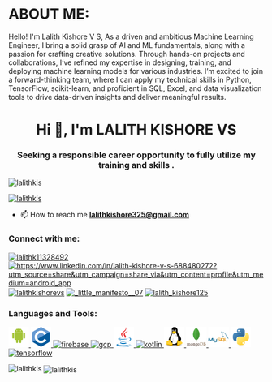 # ABOUT ME:
 Hello! I'm Lalith Kishore V S, As a driven and ambitious Machine Learning Engineer, I bring a solid grasp of AI and ML fundamentals, along with a
 passion for crafting creative solutions. Through hands-on projects and collaborations, I’ve refined my expertise in
 designing, training, and deploying machine learning models for various industries. I’m excited to join a forward-thinking
 team, where I can apply my technical skills in Python, TensorFlow, scikit-learn, and proficient in SQL, Excel, and data
 visualization tools to drive data-driven insights and deliver meaningful results.
<h1 align="center">Hi 👋, I'm LALITH KISHORE VS</h1>
<h3 align="center">Seeking a responsible career opportunity to fully utilize my training and skills .</h3>

<p align="left"> <img src="https://komarev.com/ghpvc/?username=lalithkis&label=Profile%20views&color=0e75b6&style=flat" alt="lalithkis" /> </p>

<p align="left"> <a href="https://github.com/ryo-ma/github-profile-trophy"><img src="https://github-profile-trophy.vercel.app/?username=lalithkis" alt="lalithkis" /></a> </p>

- 📫 How to reach me **lalithkishore325@gmail.com**

<h3 align="left">Connect with me:</h3>
<p align="left">
<a href="https://twitter.com/lalithk11328492" target="blank"><img align="center" src="https://raw.githubusercontent.com/rahuldkjain/github-profile-readme-generator/master/src/images/icons/Social/twitter.svg" alt="lalithk11328492" height="30" width="40" /></a>
<a href="https://linkedin.com/in/https://www.linkedin.com/in/lalith-kishore-v-s-688480272?utm_source=share&utm_campaign=share_via&utm_content=profile&utm_medium=android_app" target="blank"><img align="center" src="https://raw.githubusercontent.com/rahuldkjain/github-profile-readme-generator/master/src/images/icons/Social/linked-in-alt.svg" alt="https://www.linkedin.com/in/lalith-kishore-v-s-688480272?utm_source=share&utm_campaign=share_via&utm_content=profile&utm_medium=android_app" height="30" width="40" /></a>
<a href="https://kaggle.com/lalithkishorevs" target="blank"><img align="center" src="https://raw.githubusercontent.com/rahuldkjain/github-profile-readme-generator/master/src/images/icons/Social/kaggle.svg" alt="lalithkishorevs" height="30" width="40" /></a>
<a href="https://instagram.com/_little_manifesto__07" target="blank"><img align="center" src="https://raw.githubusercontent.com/rahuldkjain/github-profile-readme-generator/master/src/images/icons/Social/instagram.svg" alt="_little_manifesto__07" height="30" width="40" /></a>
<a href="https://www.leetcode.com/lalith_kishore125" target="blank"><img align="center" src="https://raw.githubusercontent.com/rahuldkjain/github-profile-readme-generator/master/src/images/icons/Social/leet-code.svg" alt="lalith_kishore125" height="30" width="40" /></a>
</p>

<h3 align="left">Languages and Tools:</h3>
<p align="left"> <a href="https://developer.android.com" target="_blank" rel="noreferrer"> <img src="https://raw.githubusercontent.com/devicons/devicon/master/icons/android/android-original-wordmark.svg" alt="android" width="40" height="40"/> </a> <a href="https://www.cprogramming.com/" target="_blank" rel="noreferrer"> <img src="https://raw.githubusercontent.com/devicons/devicon/master/icons/c/c-original.svg" alt="c" width="40" height="40"/> </a> <a href="https://firebase.google.com/" target="_blank" rel="noreferrer"> <img src="https://www.vectorlogo.zone/logos/firebase/firebase-icon.svg" alt="firebase" width="40" height="40"/> </a> <a href="https://cloud.google.com" target="_blank" rel="noreferrer"> <img src="https://www.vectorlogo.zone/logos/google_cloud/google_cloud-icon.svg" alt="gcp" width="40" height="40"/> </a> <a href="https://www.java.com" target="_blank" rel="noreferrer"> <img src="https://raw.githubusercontent.com/devicons/devicon/master/icons/java/java-original.svg" alt="java" width="40" height="40"/> </a> <a href="https://kotlinlang.org" target="_blank" rel="noreferrer"> <img src="https://www.vectorlogo.zone/logos/kotlinlang/kotlinlang-icon.svg" alt="kotlin" width="40" height="40"/> </a> <a href="https://www.linux.org/" target="_blank" rel="noreferrer"> <img src="https://raw.githubusercontent.com/devicons/devicon/master/icons/linux/linux-original.svg" alt="linux" width="40" height="40"/> </a> <a href="https://www.mongodb.com/" target="_blank" rel="noreferrer"> <img src="https://raw.githubusercontent.com/devicons/devicon/master/icons/mongodb/mongodb-original-wordmark.svg" alt="mongodb" width="40" height="40"/> </a> <a href="https://www.mysql.com/" target="_blank" rel="noreferrer"> <img src="https://raw.githubusercontent.com/devicons/devicon/master/icons/mysql/mysql-original-wordmark.svg" alt="mysql" width="40" height="40"/> </a> <a href="https://www.python.org" target="_blank" rel="noreferrer"> <img src="https://raw.githubusercontent.com/devicons/devicon/master/icons/python/python-original.svg" alt="python" width="40" height="40"/> </a> <a href="https://www.tensorflow.org" target="_blank" rel="noreferrer"> <img src="https://www.vectorlogo.zone/logos/tensorflow/tensorflow-icon.svg" alt="tensorflow" width="40" height="40"/> </a> </p>

<p><img align="left" src="https://github-readme-stats.vercel.app/api/top-langs?username=lalithkis&show_icons=true&locale=en&layout=compact" alt="lalithkis" /></p>

<p>&nbsp;<img align="center" src="https://github-readme-stats.vercel.app/api?username=lalithkis&show_icons=true&locale=en" alt="lalithkis" /></p>
